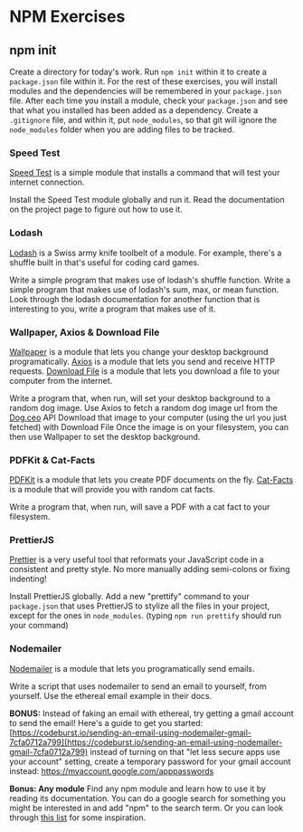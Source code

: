 # NPM Exercises

## npm init

Create a directory for today's work. Run `npm init` within it to create a `package.json` file within it. For the rest of these exercises, you will install modules and the dependencies will be remembered in your `package.json` file. After each time you install a module, check your `package.json` and see that what you installed has been added as a dependency.
Create a `.gitignore` file, and within it, put `node_modules`, so that git will ignore the `node_modules` folder when you are adding files to be tracked.

### Speed Test

[Speed Test](https://www.npmjs.com/package/speed-test) is a simple module that installs a command that will test your internet connection.

Install the Speed Test module globally and run it. Read the documentation on the project page to figure out how to use it.

### Lodash

[Lodash](https://www.npmjs.com/package/lodash) is a Swiss army knife toolbelt of a module. For example, there's a shuffle built in that's useful for coding card games.

Write a simple program that makes use of lodash's shuffle function.
Write a simple program that makes use of lodash's sum, max, or mean function.
Look through the lodash documentation for another function that is interesting to you, write a program that makes use of it.

### Wallpaper, Axios & Download File

[Wallpaper](https://www.npmjs.com/package/wallpaper) is a module that lets you change your desktop background programatically. 
[Axios](https://www.npmjs.com/package/axios) is a module that lets you send and receive HTTP requests. 
[Download File](https://www.npmjs.com/package/download-file) is a module that lets you download a file to your computer from the internet.

Write a program that, when run, will set your desktop background to a random dog image.
Use Axios to fetch a random dog image url from the [Dog.ceo](https://www.dog.ceo) API
Download that image to your computer (using the url you just fetched) with Download File
Once the image is on your filesystem, you can then use Wallpaper to set the desktop background.

### PDFKit & Cat-Facts

[PDFKit](https://www.npmjs.com/package/pdfkit) is a module that lets you create PDF documents on the fly. [Cat-Facts](https://www.npm.js/package/cat-facts) is a module that will provide you with random cat facts.

Write a program that, when run, will save a PDF with a cat fact to your filesystem.

### PrettierJS

[Prettier](https://www.npmjs.com/package/prettier) is a very useful tool that reformats your JavaScript code in a consistent and pretty style. No more manually adding semi-colons or fixing indenting!

Install PrettierJS globally. Add a new "prettify" command to your `package.json` that uses PrettierJS to stylize all the files in your project, except for the ones in `node_modules`. (typing `npm run prettify` should run your command)

### Nodemailer

[Nodemailer](https://www.npmjs.com/package/nodemailer) is a module that lets you programatically send emails.

Write a script that uses nodemailer to send an email to yourself, from yourself. Use the ethereal email example in their docs.

**BONUS:** Instead of faking an email with ethereal, try getting a gmail account to send the email! Here's a guide to get you started: [https://codeburst.io/sending-an-email-using-nodemailer-gmail-7cfa0712a799](https://codeburst.io/sending-an-email-using-nodemailer-gmail-7cfa0712a799)
instead of turning on that "let less secure apps use your account" setting, create a temporary password for your gmail account instead: https://myaccount.google.com/apppasswords
 

**Bonus: Any module**
Find any npm module and learn how to use it by reading its documentation. You can do a google search for something you might be interested in and add "npm" to the search term. Or you can look through [this list](https://github.com/sindresorhus/awesome-nodejs) for some inspiration.


